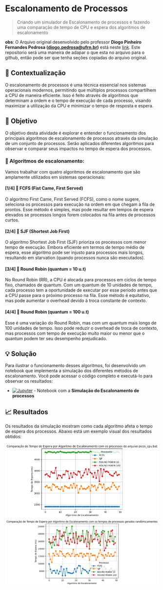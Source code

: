 # Escalonamento de Processos

> Criando um simulador de Escalonamento de processos e fazendo uma comparação de tempo de CPU e espera dos algoritmos de escalonamento

**obs**: O Arquivo original desenvolvido pelo professor **Diogo Pinheiro Fernandes Pedrosa (diogo.pedrosa@ufrn.br)** está neste [link](https://drive.google.com/file/d/18vYf0ccvCcuMHlE9YhA0CefsRRTLw8U8/view?usp=drivesdk). Este repositorio será uma maneira de adapar o que esta no arquivo para o github, então pode ser que tenha seções copiadas do arquivo original.

## 🧩 Contextualização

O escalonamento de processos é uma técnica essencial nos sistemas operacionais modernos, permitindo que múltiplos processos compartilhem a CPU de maneira eficiente. Isso é feito através de algoritmos que determinam a ordem e o tempo de execução de cada processo, visando maximizar a utilização da CPU e minimizar o tempo de resposta e espera.

## 🎯 Objetivo

O objetivo desta atividade é explorar e entender o funcionamento dos principais algoritmos de escalonamento de processos através da simulação de um conjunto de processos. Serão aplicados diferentes algoritmos para observar e comparar seus impactos no tempo de espera dos processos.

### 🔶 Algoritmos de escalonamento:

Vamos trabalhar com quatro algoritmos de escalonamento que são amplamente utilizados em sistemas operacionais:

#### [1/4] 🔹 FCFS (Fist Came, First Served)

O algoritmo First Came, First Served (FCFS), como o nome sugere, seleciona os processos para execução na ordem em que chegam à fila de prontos. Esse método é simples, mas pode resultar em tempos de espera elevados se processos longos forem colocados na fila antes de processos curtos.

#### [2/4] 🔹 SJF (Shortest Job First)

O algoritmo Shortest Job First (SJF) prioriza os processos com menor tempo de execução. Embora eficiente em termos de tempo médio de espera, esse algoritmo pode ser injusto para processos mais longos, resultando em starvation (quando processos nunca são executados).

#### [3/4] 🔹 Round Robin (quantum = 10 u.t)

No Round Robin (RR), a CPU é alocada para processos em ciclos de tempo fixo, chamados de quantum. Com um quantum de 10 unidades de tempo, cada processo tem a oportunidade de executar por esse período antes que a CPU passe para o próximo processo na fila. Esse método é equitativo, mas pode aumentar o overhead devido à troca constante de contexto.

#### [4/4] 🔹 Round Robin (quantum = 100 u.t)

Esse é uma variação do Round Robin, mas com um quantum mais longo de 100 unidades de tempo. Isso pode reduzir o overhead de troca de contexto, mas processos com tempo de execução muito maior ou menor que o quantum podem ter seu desempenho prejudicado.

## 💡 Solução

Para ilustrar o funcionamento desses algoritmos, foi desenvolvido um notebook que implementa a simulação dos diferentes métodos de escalonamento. Você pode acessar o código completo e executá-lo para observar os resultados:

- [![Jupyter](https://img.shields.io/badge/-Notebook-191A1B?style=flat-square&logo=jupyter)](./escalonamento_process.ipynb) - Notebook com a **Simulação do Escalonamento de processos**

## 📈 Resultados

Os resultados da simulação mostram como cada algoritmo afeta o tempo de espera dos processos. Abaixo está um exemplo visual dos resultados obtidos:

<p align="center">
    <img width=800 src="./image102.png"/>
    <img width=800 src="./image111.png"/>
</p>